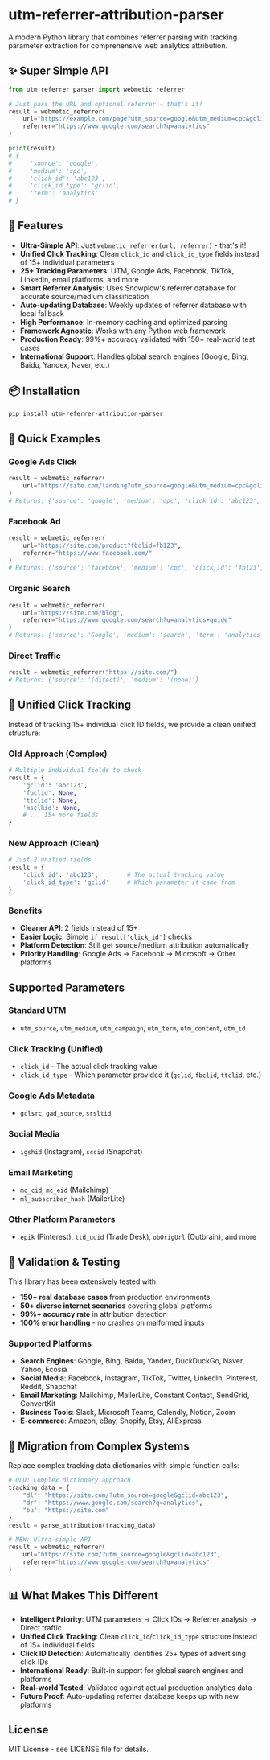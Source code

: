 # utm-referrer-attribution-parser

A modern Python library that combines referrer parsing with tracking parameter extraction for comprehensive web analytics attribution.

## ✨ Super Simple API

```python
from utm_referrer_parser import webmetic_referrer

# Just pass the URL and optional referrer - that's it!
result = webmetic_referrer(
    url="https://example.com/page?utm_source=google&utm_medium=cpc&gclid=abc123",
    referrer="https://www.google.com/search?q=analytics"
)

print(result)
# {
#     'source': 'google',
#     'medium': 'cpc',
#     'click_id': 'abc123',
#     'click_id_type': 'gclid',
#     'term': 'analytics'
# }
```

## 🚀 Features

- **Ultra-Simple API**: Just `webmetic_referrer(url, referrer)` - that's it!
- **Unified Click Tracking**: Clean `click_id` and `click_id_type` fields instead of 15+ individual parameters
- **25+ Tracking Parameters**: UTM, Google Ads, Facebook, TikTok, LinkedIn, email platforms, and more
- **Smart Referrer Analysis**: Uses Snowplow's referrer database for accurate source/medium classification
- **Auto-updating Database**: Weekly updates of referrer database with local fallback
- **High Performance**: In-memory caching and optimized parsing
- **Framework Agnostic**: Works with any Python web framework
- **Production Ready**: 99%+ accuracy validated with 150+ real-world test cases
- **International Support**: Handles global search engines (Google, Bing, Baidu, Yandex, Naver, etc.)

## 📦 Installation

```bash
pip install utm-referrer-attribution-parser
```

## 🎯 Quick Examples

### Google Ads Click
```python
result = webmetic_referrer(
    url="https://site.com/landing?utm_source=google&utm_medium=cpc&gclid=abc123"
)
# Returns: {'source': 'google', 'medium': 'cpc', 'click_id': 'abc123', 'click_id_type': 'gclid'}
```

### Facebook Ad
```python
result = webmetic_referrer(
    url="https://site.com/product?fbclid=fb123",
    referrer="https://www.facebook.com/"
)
# Returns: {'source': 'facebook', 'medium': 'cpc', 'click_id': 'fb123', 'click_id_type': 'fbclid'}
```

### Organic Search
```python
result = webmetic_referrer(
    url="https://site.com/blog",
    referrer="https://www.google.com/search?q=analytics+guide"
)
# Returns: {'source': 'Google', 'medium': 'search', 'term': 'analytics guide'}
```

### Direct Traffic
```python
result = webmetic_referrer("https://site.com/")
# Returns: {'source': '(direct)', 'medium': '(none)'}
```

## 🎯 Unified Click Tracking

Instead of tracking 15+ individual click ID fields, we provide a clean unified structure:

### Old Approach (Complex)
```python
# Multiple individual fields to check
result = {
    'gclid': 'abc123',
    'fbclid': None,
    'ttclid': None,
    'msclkid': None,
    # ... 15+ more fields
}
```

### New Approach (Clean)
```python
# Just 2 unified fields
result = {
    'click_id': 'abc123',        # The actual tracking value
    'click_id_type': 'gclid'     # Which parameter it came from
}
```

### Benefits
- **Cleaner API**: 2 fields instead of 15+
- **Easier Logic**: Simple `if result['click_id']` checks
- **Platform Detection**: Still get source/medium attribution automatically
- **Priority Handling**: Google Ads → Facebook → Microsoft → Other platforms

## Supported Parameters

### Standard UTM
- `utm_source`, `utm_medium`, `utm_campaign`, `utm_term`, `utm_content`, `utm_id`

### Click Tracking (Unified)
- `click_id` - The actual click tracking value
- `click_id_type` - Which parameter provided it (`gclid`, `fbclid`, `ttclid`, etc.)

### Google Ads Metadata
- `gclsrc`, `gad_source`, `srsltid`

### Social Media
- `igshid` (Instagram), `sccid` (Snapchat)

### Email Marketing
- `mc_cid`, `mc_eid` (Mailchimp)
- `ml_subscriber_hash` (MailerLite)

### Other Platform Parameters
- `epik` (Pinterest), `ttd_uuid` (Trade Desk), `obOrigUrl` (Outbrain), and more

## 🧪 Validation & Testing

This library has been extensively tested with:
- **150+ real database cases** from production environments
- **50+ diverse internet scenarios** covering global platforms
- **99%+ accuracy rate** in attribution detection
- **100% error handling** - no crashes on malformed inputs

### Supported Platforms
- **Search Engines**: Google, Bing, Baidu, Yandex, DuckDuckGo, Naver, Yahoo, Ecosia
- **Social Media**: Facebook, Instagram, TikTok, Twitter, LinkedIn, Pinterest, Reddit, Snapchat
- **Email Marketing**: Mailchimp, MailerLite, Constant Contact, SendGrid, ConvertKit
- **Business Tools**: Slack, Microsoft Teams, Calendly, Notion, Zoom
- **E-commerce**: Amazon, eBay, Shopify, Etsy, AliExpress

## 🔄 Migration from Complex Systems

Replace complex tracking data dictionaries with simple function calls:

```python
# OLD: Complex dictionary approach
tracking_data = {
    "dl": "https://site.com/?utm_source=google&gclid=abc123",
    "dr": "https://www.google.com/search?q=analytics", 
    "bu": "https://site.com"
}
result = parse_attribution(tracking_data)

# NEW: Ultra-simple API
result = webmetic_referrer(
    url="https://site.com/?utm_source=google&gclid=abc123",
    referrer="https://www.google.com/search?q=analytics"
)
```

## 📊 What Makes This Different

- **Intelligent Priority**: UTM parameters → Click IDs → Referrer analysis → Direct traffic
- **Unified Click Tracking**: Clean `click_id`/`click_id_type` structure instead of 15+ individual fields
- **Click ID Detection**: Automatically identifies 25+ types of advertising click IDs
- **International Ready**: Built-in support for global search engines and platforms  
- **Real-world Tested**: Validated against actual production analytics data
- **Future Proof**: Auto-updating referrer database keeps up with new platforms

## License

MIT License - see LICENSE file for details.